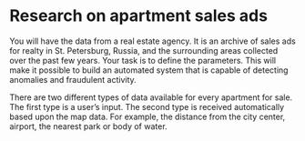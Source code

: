 # Research on apartment sales ads

You will have the data from a real estate agency. It is an archive of sales ads for realty in St. Petersburg, Russia, and the surrounding areas collected over the past few years.  Your task is to define the parameters. This will make it possible to build an automated system that is capable of detecting anomalies and fraudulent activity.

There are two different types of data available for every apartment for sale. The first type is a user’s input. The second type is received automatically based upon the map data. For example, the distance from the city center, airport, the nearest park or body of water. 
